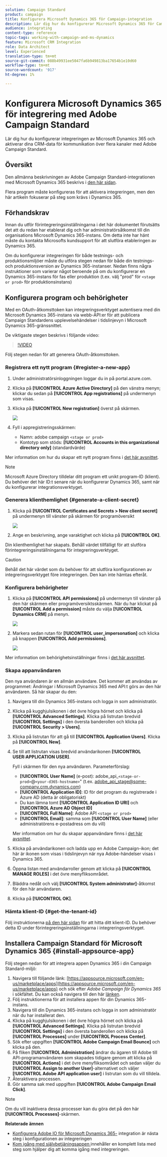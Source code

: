 ```yaml
---
solution: Campaign Standard
product: campaign
title: Konfigurera Microsoft Dynamics 365 för Campaign-integration
description: Lär dig hur du konfigurerar Microsoft Dynamics 365 för Campaign-integrering.
audience: integrating
content-type: reference
topic-tags: working-with-campaign-and-ms-dynamics
feature: Microsoft CRM Integration
role: Data Architect
level: Experienced
translation-type: tm+mt
source-git-commit: 088b49931ee5047fa6b949813ba17654b1e10d60
workflow-type: tm+mt
source-wordcount: '917'
ht-degree: 1%

---
```



# Konfigurera Microsoft Dynamics 365 för integrering med Adobe Campaign Standard

Lär dig hur du konfigurerar integreringen av Microsoft Dynamics 365 och aktiverar dina CRM-data för kommunikation över flera kanaler med Adobe Campaign Standard.

## Översikt

Den allmänna beskrivningen av Adobe Campaign Standard-integrationen med Microsoft Dynamics 365 beskrivs i [den här sidan](../../integrating/using/d365-acs-get-started.md).

Flera program måste konfigureras för att aktivera integreringen, men den här artikeln fokuserar på steg som krävs i Dynamics 365.

## Förhandskrav

Innan du utför förintegreringsinställningarna i det här dokumentet förutsätts det att du redan har etablerat dig och har administratörsåtkomst till din organisations Microsoft Dynamics 365-instans.  Om detta inte har hänt måste du kontakta Microsofts kundsupport för att slutföra etableringen av Dynamics 365.

Om du konfigurerar integreringen för både testnings- och produktionsmiljöer måste du utföra stegen nedan för både din testnings- och produktionsversion av Dynamics 365-instanser. Nedan finns några instruktioner som varierar något beroende på om du konfigurerar en Dynamics 365-instans för fas eller produktion (t.ex. välj &quot;prod&quot; för `<stage or prod>` för produktionsinstans)

## Konfigurera program och behörigheter

Med en OAuth-åtkomsttoken kan integreringsverktyget autentisera med din Microsoft Dynamics 365-instans via webb-API:er för att publicera Campaign Standardens upplevelsehändelser i tidslinjevyn i Microsoft Dynamics 365-gränssnittet.

De viktigaste stegen beskrivs i följande video:

>[!VIDEO](https://video.tv.adobe.com/v/27637)

Följ stegen nedan för att generera OAuth-åtkomsttoken.

### Registrera ett nytt program {#register-a-new-app}

1. Under administratörsinloggningen loggar du in på portal.azure.com.

1. Klicka på **[!UICONTROL Azure Active Directory]** på den vänstra menyn; klickar du sedan på **[!UICONTROL App registrations]** på undermenyn som visas.

1. Klicka på **[!UICONTROL New registration]** överst på skärmen.

   ![](assets/do-not-localize/MSdynACSIntegration-7.png)

1. Fyll i appregistreringsskärmen:

   * Namn: adobe campaign `<stage or prod>`
   * Kontotyp som stöds: **[!UICONTROL Accounts in this organizational directory only]** (standardvärde)

Mer information om hur du skapar ett nytt program finns i [det här avsnittet](https://docs.microsoft.com/en-us/azure/active-directory/develop/quickstart-register-app).

>[!NOTE]
>
>Microsoft Azure Directory tilldelar ditt program ett unikt program-ID (klient). Du behöver det här ID:t senare när du konfigurerar Dynamics 365, samt när du konfigurerar integrationsverktyget.

### Generera klienthemlighet {#generate-a-client-secret}

1. Klicka på **[!UICONTROL Certificates and Secrets > New client secret]** på undermenyn till vänster på skärmen för programöversikt

   ![](assets/do-not-localize/MSdynACSIntegration-8.png)

1. Ange en beskrivning, ange varaktighet och klicka på **[!UICONTROL OK]**.

Din klienthemlighet har skapats. Behåll värdet tillfälligt för att slutföra förintegreringsinställningarna för integreringsverktyget.

>[!CAUTION]
>
>Behåll det här värdet som du behöver för att slutföra konfigurationen av integreringsverktyget före integreringen. Den kan inte hämtas efteråt.


### Konfigurera behörigheter

1. Klicka på **[!UICONTROL API permissions]** på undermenyn till vänster på den här skärmen eller programöversiktsskärmen.  När du har klickat på **[!UICONTROL Add a permission]** måste du välja **[!UICONTROL Dynamics CRM]** på menyn.

   ![](assets/do-not-localize/MSdynACSIntegration-9.png)

1. Markera sedan rutan för **[!UICONTROL user_impersonation]** och klicka på knappen **[!UICONTROL Add permissions]**.

   ![](assets/do-not-localize/MSdynACSIntegration-10.png)

Mer information om behörighetsinställningar finns i [det här avsnittet](https://docs.microsoft.com/en-us/azure/active-directory/develop/quickstart-configure-app-access-web-apis#add-permissions-to-access-web-apis).

### Skapa appanvändaren

Den nya användaren är en allmän användare. Det kommer att användas av programmet: Ändringar i Microsoft Dynamics 365 med API:t görs av den här användaren. Så här skapar du den:

1. Navigera till din Dynamics 365-instans och logga in som administratör.

1. Klicka på kugghjulsikonen i det övre högra hörnet och klicka på **[!UICONTROL Advanced Settings]**. Klicka på listrutan bredvid **[!UICONTROL Settings]** i den översta banderollen och klicka på **[!UICONTROL Security > Users]**.

1. Klicka på listrutan för att gå till **[!UICONTROL Application Users]**. Klicka på **[!UICONTROL New]**.

1. Se till att listrutan visas bredvid användarikonen **[!UICONTROL USER:APPLICATION USER]**.

   Fyll i skärmen för den nya användaren.  Parameterförslag:

   * **[!UICONTROL User Name]** (e-post): adobe_api_`<stage-or-prod>`@`<your-d365-hostname>`&quot; (t.ex. adobe_api_stage@some-company.crm.dynamics.com)
   * **[!UICONTROL Application ID]**: ID för det program du registrerade i Azure AD (detta är obligatoriskt)
   * Du kan lämna tomt **[!UICONTROL Application ID URI]** och **[!UICONTROL Azure AD Object ID]**
   * **[!UICONTROL Full Name]**: Adobe API  `<stage or prod>`
   * **[!UICONTROL Email]**: samma som  **[!UICONTROL User Name]** (eller administratörens e-postadress om du vill)

   Mer information om hur du skapar appanvändare finns i [det här avsnittet](https://docs.microsoft.com/en-gb/power-platform/admin/create-users-assign-online-security-roles#create-an-application-user).

1. Klicka på användarikonen och ladda upp en Adobe Campaign-ikon; det här är ikonen som visas i tidslinjevyn när nya Adobe-händelser visas i Dynamics 365.

1. Öppna listan med användarroller genom att klicka på **[!UICONTROL MANAGE ROLES]** i det övre menyfliksområdet.

1. Bläddra nedåt och välj **[!UICONTROL System administrator]**-åtkomst för den här användaren.

1. Klicka på **[!UICONTROL OK]**.

### Hämta klient-ID {#get-the-tenant-id}

Följ instruktionerna [på den här sidan](https://docs.microsoft.com/en-us/onedrive/find-your-office-365-tenant-id) för att hitta ditt klient-ID.  Du behöver detta ID under förintegreringsinställningarna i integreringsverktyget.

## Installera Campaign Standard för Microsoft Dynamics 365 {#install-appsource-app}

Följ stegen nedan för att integrera appen Dynamics 365 i din Campaign Standard-miljö:

1. Navigera till följande länk: [https://appsource.microsoft.com/en-us/marketplace/apps](https://appsource.microsoft.com/en-us/marketplace/apps) och sök efter _Adobe Campaign för Dynamics 365_ i sökfältet.
Du kan också navigera till den här [länken](https://appsource.microsoft.com/en-us/product/dynamics-365/adobecampaign.re4snj-a4n7-5t6y-a14br-d5d1b?flightCodes=adobesignhide&amp;tab=Overview).
1. Följ instruktionerna för att installera appen för din Dynamics 365-instans.
1. Navigera till din Dynamics 365-instans och logga in som administratör när du har installerat den.
1. Klicka på kugghjulsikonen i det övre högra hörnet och klicka på **[!UICONTROL Advanced Settings]**. Klicka på listrutan bredvid **[!UICONTROL Settings]** i den översta banderollen och klicka på **[!UICONTROL Processes]** under **[!UICONTROL Process Center]**.
1. Sök efter uppgiften **[!UICONTROL Adobe Campaign Email Bounce]** och klicka på den.
1. På fliken **[!UICONTROL Administration]** ändrar du ägaren till Adobe till API-programanvändaren som skapades tidigare genom att klicka på **[!UICONTROL Actions]** i det övre menyfliksområdet och sedan väljer du **[!UICONTROL Assign to another User]**-alternativet och väljer **[!UICONTROL Adobe API application user]** i listrutan som du vill tilldela.
1. Återaktivera processen.
1. Gör samma sak med uppgiften **[!UICONTROL Adobe Campaign Email Click]**.

>[!NOTE]
>
>Om du vill inaktivera dessa processer kan du göra det på den här **[!UICONTROL Processes]**-skärmen.

**Relaterade ämnen**

* [Konfigurera Adobe IO för Microsoft Dynamics 365-](../../integrating/using/d365-acs-configure-adobe-io.md) integration är nästa steg i konfigurationen av integreringen
* [Kom igång med självbetjäningsappen ](../../integrating/using/d365-acs-self-service-app-quick-start-guide.md) innehåller en komplett lista med steg som hjälper dig att komma igång med integreringen.
